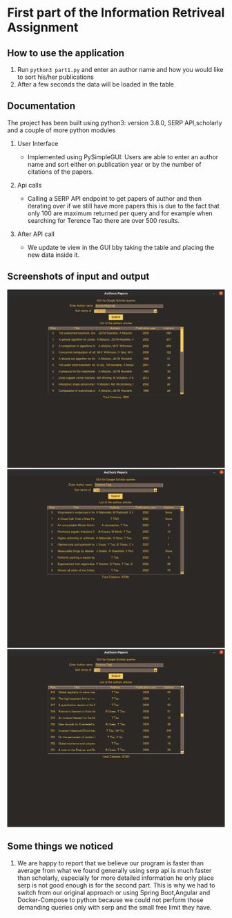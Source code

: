 # First part of the Information Retriveal Assignment

## How to use the application

1. Run `python3 part1.py` and enter an author name and how you would like to sort his/her publications
2. After a few seconds the data will be loaded in the table

## Documentation

The project has been built using python3: version 3.8.0, SERP API,scholarly and a couple of more python modules

1. User Interface
    - Implemented using PySimpleGUI: Users are able to enter an author name and sort either on publication year or by the number
    of citations of the papers.
    
2. Api calls
    - Calling a SERP API endpoint to get papers of author and then iterating over if we still have more papers
    this is due to the fact that only 100 are maximum returned per query and for example when searching for Terence Tao
    there are over 500 results.

3. After API call
    - We update te view in the GUI bby taking the table and placing the new data inside it.
    

## Screenshots of input and output
![AM part 1](amp1.png)
![TT part 1](ttp1.png)
![TT part 1 again](ttp11.png)

## Some things we noticed
1. We are happy to report that we believe our program is faster than average
from what we found generally using serp api is much faster than scholarly, especially for more detailed information
he only place serp is not good enough is for the second part. This is why we had to switch from our original approach or using
Spring Boot,Angular and Docker-Compose to python because we could not perform those demanding queries only with serp and the small
free limit they have.
